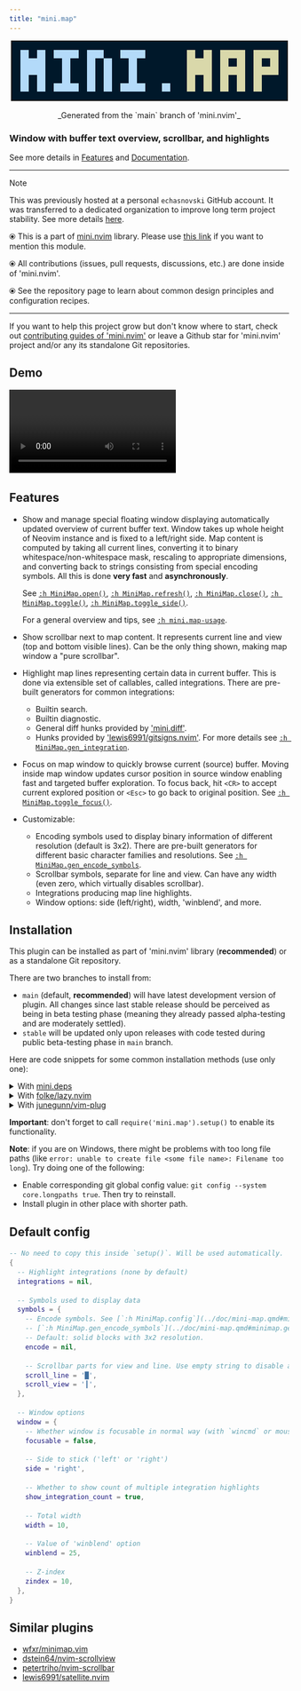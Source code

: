 ```yaml
---
title: "mini.map"
---
```


<p align="center"> <img src="https://github.com/nvim-mini/assets/blob/main/logo-2/logo-map_readme.png?raw=true" alt="mini.map" style="max-width:100%;border:solid 2px"/> </p>
<p align="center">_Generated from the `main` branch of 'mini.nvim'_</p>


### Window with buffer text overview, scrollbar, and highlights

See more details in [Features](#features) and [Documentation](../doc/mini-map.qmd).

---

> [!NOTE]
> This was previously hosted at a personal `echasnovski` GitHub account. It was transferred to a dedicated organization to improve long term project stability. See more details [here](https://github.com/nvim-mini/mini.nvim/discussions/1970).

⦿ This is a part of [mini.nvim](https://github.com/nvim-mini/mini.nvim) library. Please use [this link](https://github.com/nvim-mini/mini.nvim/blob/main/readmes/mini-map.md) if you want to mention this module.

⦿ All contributions (issues, pull requests, discussions, etc.) are done inside of 'mini.nvim'.

⦿ See the repository page to learn about common design principles and configuration recipes.

---

If you want to help this project grow but don't know where to start, check out [contributing guides of 'mini.nvim'](https://github.com/nvim-mini/mini.nvim/blob/main/CONTRIBUTING.md) or leave a Github star for 'mini.nvim' project and/or any its standalone Git repositories.

## Demo

![](https://github.com/nvim-mini/assets/blob/main/demo/demo-map.mp4?raw=true)

## Features

- Show and manage special floating window displaying automatically updated overview of current buffer text. Window takes up whole height of Neovim instance and is fixed to a left/right side. Map content is computed by taking all current lines, converting it to binary whitespace/non-whitespace mask, rescaling to appropriate dimensions, and converting back to strings consisting from special encoding symbols. All this is done **very fast** and **asynchronously**.

    See [`:h MiniMap.open()`](../doc/mini-map.qmd#minimap.open), [`:h MiniMap.refresh()`](../doc/mini-map.qmd#minimap.refresh), [`:h MiniMap.close()`](../doc/mini-map.qmd#minimap.close), [`:h MiniMap.toggle()`](../doc/mini-map.qmd#minimap.toggle), [`:h MiniMap.toggle_side()`](../doc/mini-map.qmd#minimap.toggle_side).

    For a general overview and tips, see [`:h mini.map-usage`](../doc/mini-map.qmd#mini.map-usage).

- Show scrollbar next to map content. It represents current line and view (top and bottom visible lines). Can be the only thing shown, making map window a "pure scrollbar".

- Highlight map lines representing certain data in current buffer. This is done via extensible set of callables, called integrations. There are pre-built generators for common integrations:
    - Builtin search.
    - Builtin diagnostic.
    - General diff hunks provided by ['mini.diff'](https://github.com/nvim-mini/mini.nvim/blob/main/readmes/mini-diff.md).
    - Hunks provided by ['lewis6991/gitsigns.nvim'](https://github.com/lewis6991/gitsigns.nvim).
    For more details see [`:h MiniMap.gen_integration`](../doc/mini-map.qmd#minimap.gen_integration).

- Focus on map window to quickly browse current (source) buffer. Moving inside map window updates cursor position in source window enabling fast and targeted buffer exploration. To focus back, hit `<CR>` to accept current explored position or `<Esc>` to go back to original position. See [`:h MiniMap.toggle_focus()`](../doc/mini-map.qmd#minimap.toggle_focus).

- Customizable:
    - Encoding symbols used to display binary information of different resolution (default is 3x2). There are pre-built generators for different basic character families and resolutions. See [`:h MiniMap.gen_encode_symbols`](../doc/mini-map.qmd#minimap.gen_encode_symbols).
    - Scrollbar symbols, separate for line and view. Can have any width (even zero, which virtually disables scrollbar).
    - Integrations producing map line highlights.
    - Window options: side (left/right), width, 'winblend', and more.

## Installation

This plugin can be installed as part of 'mini.nvim' library (**recommended**) or as a standalone Git repository.

There are two branches to install from:

- `main` (default, **recommended**) will have latest development version of plugin. All changes since last stable release should be perceived as being in beta testing phase (meaning they already passed alpha-testing and are moderately settled).
- `stable` will be updated only upon releases with code tested during public beta-testing phase in `main` branch.

Here are code snippets for some common installation methods (use only one):

<details>
<summary>With <a href="https://github.com/nvim-mini/mini.nvim/blob/main/readmes/mini-deps.md">mini.deps</a></summary>

- 'mini.nvim' library:

    | Branch | Code snippet                                  |
    |--------|-----------------------------------------------|
    | Main   | *Follow recommended ‘mini.deps’ installation* |
    | Stable | *Follow recommended ‘mini.deps’ installation* |

- Standalone plugin:

    | Branch | Code snippet                                                  |
    |--------|---------------------------------------------------------------|
    | Main   | `add(‘nvim-mini/mini.map’)`                                   |
    | Stable | `add({ source = ‘nvim-mini/mini.map’, checkout = ‘stable’ })` |

</details>

<details>
<summary>With <a href="https://github.com/folke/lazy.nvim">folke/lazy.nvim</a></summary>

- 'mini.nvim' library:

    | Branch | Code snippet                                  |
    |--------|-----------------------------------------------|
    | Main   | `{ 'nvim-mini/mini.nvim', version = false },` |
    | Stable | `{ 'nvim-mini/mini.nvim', version = '*' },`   |

- Standalone plugin:

    | Branch | Code snippet                                 |
    |--------|----------------------------------------------|
    | Main   | `{ 'nvim-mini/mini.map', version = false },` |
    | Stable | `{ 'nvim-mini/mini.map', version = '*' },`   |

</details>

<details>
<summary>With <a href="https://github.com/junegunn/vim-plug">junegunn/vim-plug</a></summary>

- 'mini.nvim' library:

    | Branch | Code snippet                                         |
    |--------|------------------------------------------------------|
    | Main   | `Plug 'nvim-mini/mini.nvim'`                         |
    | Stable | `Plug 'nvim-mini/mini.nvim', { 'branch': 'stable' }` |

- Standalone plugin:

    | Branch | Code snippet                                        |
    |--------|-----------------------------------------------------|
    | Main   | `Plug 'nvim-mini/mini.map'`                         |
    | Stable | `Plug 'nvim-mini/mini.map', { 'branch': 'stable' }` |

</details>

**Important**: don't forget to call `require('mini.map').setup()` to enable its functionality.

**Note**: if you are on Windows, there might be problems with too long file paths (like `error: unable to create file <some file name>: Filename too long`). Try doing one of the following:

- Enable corresponding git global config value: `git config --system core.longpaths true`. Then try to reinstall.
- Install plugin in other place with shorter path.

## Default config

```lua
-- No need to copy this inside `setup()`. Will be used automatically.
{
  -- Highlight integrations (none by default)
  integrations = nil,

  -- Symbols used to display data
  symbols = {
    -- Encode symbols. See [`:h MiniMap.config`](../doc/mini-map.qmd#minimap.config) for specification and
    -- [`:h MiniMap.gen_encode_symbols`](../doc/mini-map.qmd#minimap.gen_encode_symbols) for pre-built ones.
    -- Default: solid blocks with 3x2 resolution.
    encode = nil,

    -- Scrollbar parts for view and line. Use empty string to disable any.
    scroll_line = '█',
    scroll_view = '┃',
  },

  -- Window options
  window = {
    -- Whether window is focusable in normal way (with `wincmd` or mouse)
    focusable = false,

    -- Side to stick ('left' or 'right')
    side = 'right',

    -- Whether to show count of multiple integration highlights
    show_integration_count = true,

    -- Total width
    width = 10,

    -- Value of 'winblend' option
    winblend = 25,

    -- Z-index
    zindex = 10,
  },
}
```

## Similar plugins

- [wfxr/minimap.vim](https://github.com/wfxr/minimap.vim)
- [dstein64/nvim-scrollview](https://github.com/dstein64/nvim-scrollview)
- [petertriho/nvim-scrollbar](https://github.com/petertriho/nvim-scrollbar)
- [lewis6991/satellite.nvim](https://github.com/lewis6991/satellite.nvim)
